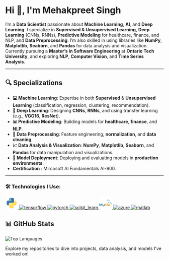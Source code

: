 # Hi 👋, I'm **Mehakpreet Singh**

I’m a **Data Scientist** passionate about **Machine Learning**, **AI**, and **Deep Learning**. I specialize in **Supervised & Unsupervised Learning**, **Deep Learning** (CNNs, RNNs), **Predictive Modeling** for healthcare, finance, and NLP, and **Data Preprocessing**. I’m also skilled in using libraries like **NumPy**, **Matplotlib**, **Seaborn**, and **Pandas** for data analysis and visualization. Currently pursuing a **Master’s in Software Engineering** at **Ontario Tech University**, and exploring **NLP**, **Computer Vision**, and **Time Series Analysis**.

---

## 🔍 **Specializations**  
- **💻 Machine Learning**: Expertise in both **Supervised** & **Unsupervised Learning** (classification, regression, clustering, recommendation).  
- **🧠 Deep Learning**: Designing **CNNs**, **RNNs**, and using transfer learning (e.g., **VGG16**, **ResNet**).  
- **📊 Predictive Modeling**: Building models for **healthcare**, **finance**, and **NLP**.  
- **🔧 Data Preprocessing**: Feature engineering, **normalization**, and **data cleaning**.  
- **📈 Data Analysis & Visualization**: **NumPy**, **Matplotlib**, **Seaborn**, and **Pandas** for data manipulation and visualizations.  
- **🚀 Model Deployment**: Deploying and evaluating models in **production environments**.
- **Certification** : Mircosoft AI Fundamentals AI-900.
---

### 🛠 **Technologies I Use:**
<p align="left"> 
  <a href="https://www.python.org" target="_blank" rel="noreferrer"> <img src="https://raw.githubusercontent.com/devicons/devicon/master/icons/python/python-original.svg" alt="python" width="40" height="40"/> </a>
  <a href="https://www.tensorflow.org" target="_blank" rel="noreferrer"> <img src="https://www.vectorlogo.zone/logos/tensorflow/tensorflow-icon.svg" alt="tensorflow" width="40" height="40"/> </a>
  <a href="https://pytorch.org/" target="_blank" rel="noreferrer"> <img src="https://www.vectorlogo.zone/logos/pytorch/pytorch-icon.svg" alt="pytorch" width="40" height="40"/> </a>
  <a href="https://scikit-learn.org/" target="_blank" rel="noreferrer"> <img src="https://upload.wikimedia.org/wikipedia/commons/0/05/Scikit_learn_logo_small.svg" alt="scikit_learn" width="40" height="40"/> </a>
  <a href="https://www.mysql.com/" target="_blank" rel="noreferrer"> <img src="https://raw.githubusercontent.com/devicons/devicon/master/icons/mysql/mysql-original-wordmark.svg" alt="mysql" width="40" height="40"/> </a>
  <a href="https://azure.microsoft.com/en-in/" target="_blank" rel="noreferrer"> <img src="https://www.vectorlogo.zone/logos/microsoft_azure/microsoft_azure-icon.svg" alt="azure" width="40" height="40"/> </a>
  <a href="https://www.mathworks.com/" target="_blank" rel="noreferrer"> <img src="https://upload.wikimedia.org/wikipedia/commons/2/21/Matlab_Logo.png" alt="matlab" width="40" height="40"/> </a>

  
</p>

## 📊 **GitHub Stats**
![Top Languages](https://github-readme-stats.vercel.app/api/top-langs?username=mehakpreet-data-science&show_icons=true&locale=en&layout=compact)

Explore my repositories to dive into projects, data analysis, and models I've worked on!
